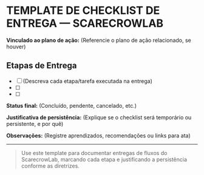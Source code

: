 # TEMPLATE DE CHECKLIST DE ENTREGA — SCARECROWLAB

**Vinculado ao plano de ação:** (Referencie o plano de ação relacionado, se houver)

## Etapas de Entrega
- [ ] (Descreva cada etapa/tarefa executada na entrega)
- [ ]
- [ ]

**Status final:** (Concluído, pendente, cancelado, etc.)

**Justificativa de persistência:** (Explique se o checklist será temporário ou persistente, e por quê)

**Observações:** (Registre aprendizados, recomendações ou links para ata)

---
> Use este template para documentar entregas de fluxos do ScarecrowLab, marcando cada etapa e justificando a persistência conforme as diretrizes.